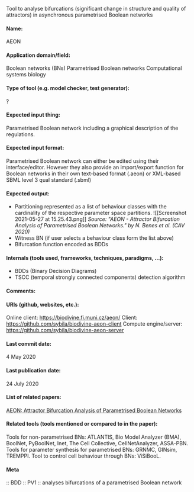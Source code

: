 Tool to analyse bifurcations (significant change in structure and quality of attractors) in asynchronous parametrised Boolean networks

#### Name:
AEON

#### Application domain/field:
Boolean networks (BNs)
Parametrised Boolean networks
Computational systems biology

#### Type of tool (e.g. model checker, test generator):
?

#### Expected input thing:
Parametrised Boolean network including a graphical description of the regulations.

#### Expected input format:
Parametrised Boolean network can either be edited using their interface/editor. However they also provide an import/export function for Boolean networks in their own text-based format (.aeon) or XML-based SBML level 3 qual standard (.sbml)

#### Expected output:
- Partitioning represented as a list of behaviour classes with the cardinality of the respective parameter space partitions.
	![[Screenshot 2021-05-27 at 15.25.43.png]] *Source: "AEON - Attractor Bifurcation Analysis of Parametrised Boolean Networks." by N. Benes et al. (CAV 2020)*
- Witness BN (if user selects a behaviour class form the list above)
- Bifurcation function encoded as BDDs

#### Internals (tools used, frameworks, techniques, paradigms, ...):
- BDDs (Binary Decision Diagrams)
- TSCC (temporal strongly connected components) detection algorithm

#### Comments:

#### URIs (github, websites, etc.):
Online client: https://biodivine.fi.muni.cz/aeon/
Client: https://github.com/sybila/biodivine-aeon-client
Compute engine/server: https://github.com/sybila/biodivine-aeon-server

#### Last commit date:
4 May 2020

#### Last publication date:
24 July 2020

#### List of related papers:
[AEON: Attractor Bifurcation Analysis of Parametrised Boolean Networks](https://doi.org/10.1007/978-3-030-53288-8_28)

#### Related tools (tools mentioned or compared to in the paper):
Tools for non-parametrised BNs: ATLANTIS, Bio Model Analyzer (BMA), BoolNet, PyBoolNet, Inet, The Cell Collective, CellNetAnalyzer, ASSA-PBN.
Tools for parameter synthesis for parametrised BNs: GRNMC, GINsim, TREMPPI.
Tool to control cell behaviour through BNs: ViSiBooL.

#### Meta
:: BDD
:: PV1           :: analyses bifurcations of a parametrised Boolean network